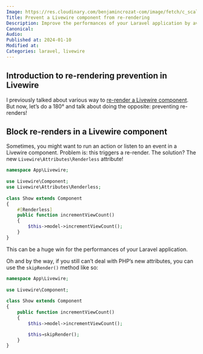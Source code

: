 ```yaml
---
Image: https://res.cloudinary.com/benjamincrozat-com/image/fetch/c_scale,f_webp,q_auto,w_1200/https://github.com/benjamincrozat/content/assets/3613731/049d07f7-6fae-4a69-993d-410dbd3440d3
Title: Prevent a Livewire component from re-rendering
Description: Improve the performances of your Laravel application by avoiding unnecessary re-renders of Livewire components.
Canonical:
Audio:
Published at: 2024-01-10
Modified at:
Categories: laravel, livewire
---
```


## Introduction to re-rendering prevention in Livewire

I previously talked about various way to [re-render a Livewire component](/re-render-livewire-component). But now, let’s do a 180° and talk about doing the opposite: preventing re-renders!

## Block re-renders in a Livewire component

Sometimes, you might want to run an action or listen to an event in a Livewire component. Problem is: this triggers a re-render. The solution? The new `Livewire\Attributes\Renderless` attribute!

```php
namespace App\Livewire;
 
use Livewire\Component;
use Livewire\Attributes\Renderless;
 
class Show extends Component
{
    #[Renderless] 
    public function incrementViewCount()
    {
        $this->model->incrementViewCount();
    }
}
```

This can be a huge win for the performances of your Laravel application.

Oh and by the way, if you still can’t deal with PHP’s new attributes, you can use the `skipRender()` method like so:

```php
namespace App\Livewire;
 
use Livewire\Component;
 
class Show extends Component
{
    public function incrementViewCount()
    {
        $this->model->incrementViewCount();

        $this→skipRender();
    }
}
```
